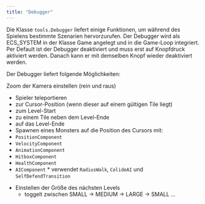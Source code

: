 ```yaml
---
title: "Debugger"
---
```


Die Klasse `tools.Debugger` liefert einige Funktionen, um während des Spielens bestimmte Szenarien hervorzurufen.
Der Debugger wird als ECS_SYSTEM in der Klasse Game angelegt und in die Game-Loop integriert.
Per Default ist der Debugger deaktiviert und muss erst auf Knopfdruck aktiviert werden.
Danach kann er mit demselben Knopf wieder deaktiviert werden.

Der Debugger liefert folgende Möglichkeiten:

Zoom der Kamera einstellen (rein und raus)
*   Spieler teleportieren
   *   zur Cursor-Position (wenn dieser auf einem gültigen Tile liegt)
   *   zum Level-Start
   *   zu einem Tile neben dem Level-Ende
   *   auf das Level-Ende
*   Spawnen eines Monsters auf die Position des Cursors mit:
   *   `PositionComponent`
   *   `VelocityComponent`
   *   `AnimationComponent`
   *   `HitboxComponent`
   *   `HealthComponent`
   *   `AIComponent`
      *   verwendet `RadiusWalk`, `ColideAI` und `SelfDefendTransition`
- Einstellen der Größe des nächsten Levels
  - toggelt zwischen SMALL -> MEDIUM -> LARGE -> SMALL ...
